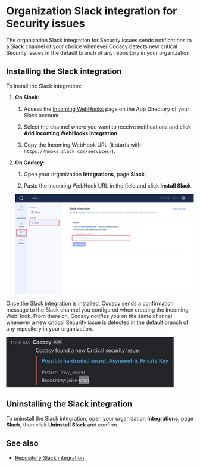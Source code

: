 # Organization Slack integration for Security issues

The organization Slack integration for Security issues sends notifications to a Slack channel of your choice whenever Codacy detects new critical Security issues in the default branch of any repository in your organization.

## Installing the Slack integration

To install the Slack integration:

1.  **On Slack**:
    1.  Access the [Incoming WebHooks](https://slack.com/apps/new/A0F7XDUAZ-incoming-webhooks) page on the App Directory of your Slack account.

    1.  Select the channel where you want to receive notifications and click **Add Incoming WebHooks Integration**.

    1.  Copy the Incoming WebHook URL (it starts with `https://hooks.slack.com/services/`).

1.  **On Codacy**:

    1.  Open your organization **Integrations**, page **Slack**.

    1.  Paste the Incoming WebHook URL in the field and click **Install Slack**.

    ![Slack integration installation](images/slack-integration-install.png)

Once the Slack integration is installed, Codacy sends a confirmation message to the Slack channel you configured when creating the Incoming WebHook. From there on, Codacy notifies you on the same channel whenever a new critical Security issue is detected in the default branch of any repository in your organization.

![Slack integration message](images/slack-integration-message.png)

## Uninstalling the Slack integration

To uninstall the Slack integration, open your organization **Integrations**, page **Slack**, then click **Uninstall Slack** and confirm.

## See also

-   [Repository Slack integration](../../repositories-configure/integrations/slack-integration.md)
